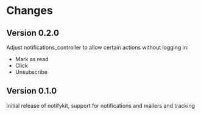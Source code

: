 # Changes

Version 0.2.0
-------------
Adjust notifications_controller to allow certain actions without logging in:
  - Mark as read
  - Click
  - Unsubscribe


Version 0.1.0
-------------
Initial release of notifykit, support for notifications and mailers and tracking

